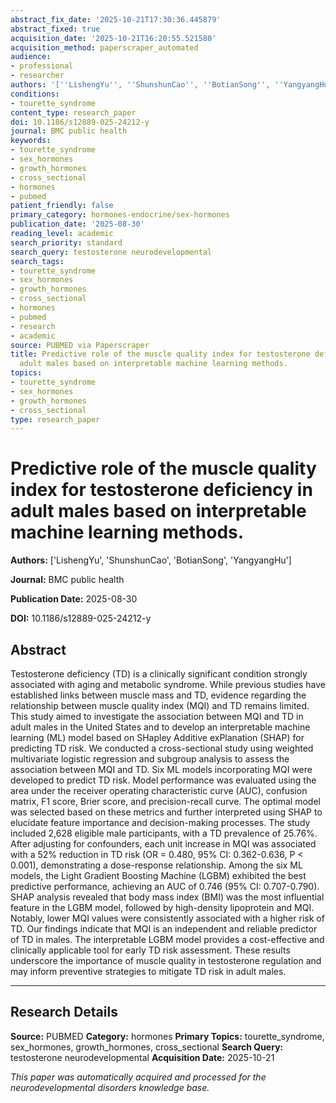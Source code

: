 ```yaml
---
abstract_fix_date: '2025-10-21T17:30:36.445879'
abstract_fixed: true
acquisition_date: '2025-10-21T16:20:55.521580'
acquisition_method: paperscraper_automated
audience:
- professional
- researcher
authors: '[''LishengYu'', ''ShunshunCao'', ''BotianSong'', ''YangyangHu'']'
conditions:
- tourette_syndrome
content_type: research_paper
doi: 10.1186/s12889-025-24212-y
journal: BMC public health
keywords:
- tourette_syndrome
- sex_hormones
- growth_hormones
- cross_sectional
- hormones
- pubmed
patient_friendly: false
primary_category: hormones-endocrine/sex-hormones
publication_date: '2025-08-30'
reading_level: academic
search_priority: standard
search_query: testosterone neurodevelopmental
search_tags:
- tourette_syndrome
- sex_hormones
- growth_hormones
- cross_sectional
- hormones
- pubmed
- research
- academic
source: PUBMED via Paperscraper
title: Predictive role of the muscle quality index for testosterone deficiency in
  adult males based on interpretable machine learning methods.
topics:
- tourette_syndrome
- sex_hormones
- growth_hormones
- cross_sectional
type: research_paper
---
```


# Predictive role of the muscle quality index for testosterone deficiency in adult males based on interpretable machine learning methods.

**Authors:** ['LishengYu', 'ShunshunCao', 'BotianSong', 'YangyangHu']

**Journal:** BMC public health

**Publication Date:** 2025-08-30

**DOI:** 10.1186/s12889-025-24212-y

## Abstract

Testosterone deficiency (TD) is a clinically significant condition strongly associated with aging and metabolic syndrome. While previous studies have established links between muscle mass and TD, evidence regarding the relationship between muscle quality index (MQI) and TD remains limited. This study aimed to investigate the association between MQI and TD in adult males in the United States and to develop an interpretable machine learning (ML) model based on SHapley Additive exPlanation (SHAP) for predicting TD risk. We conducted a cross-sectional study using weighted multivariate logistic regression and subgroup analysis to assess the association between MQI and TD. Six ML models incorporating MQI were developed to predict TD risk. Model performance was evaluated using the area under the receiver operating characteristic curve (AUC), confusion matrix, F1 score, Brier score, and precision-recall curve. The optimal model was selected based on these metrics and further interpreted using SHAP to elucidate feature importance and decision-making processes. The study included 2,628 eligible male participants, with a TD prevalence of 25.76%. After adjusting for confounders, each unit increase in MQI was associated with a 52% reduction in TD risk (OR = 0.480, 95% CI: 0.362-0.636, P < 0.001), demonstrating a dose-response relationship. Among the six ML models, the Light Gradient Boosting Machine (LGBM) exhibited the best predictive performance, achieving an AUC of 0.746 (95% CI: 0.707-0.790). SHAP analysis revealed that body mass index (BMI) was the most influential feature in the LGBM model, followed by high-density lipoprotein and MQI. Notably, lower MQI values were consistently associated with a higher risk of TD. Our findings indicate that MQI is an independent and reliable predictor of TD in males. The interpretable LGBM model provides a cost-effective and clinically applicable tool for early TD risk assessment. These results underscore the importance of muscle quality in testosterone regulation and may inform preventive strategies to mitigate TD risk in adult males.

---

## Research Details

**Source:** PUBMED
**Category:** hormones
**Primary Topics:** tourette_syndrome, sex_hormones, growth_hormones, cross_sectional
**Search Query:** testosterone neurodevelopmental
**Acquisition Date:** 2025-10-21

*This paper was automatically acquired and processed for the neurodevelopmental disorders knowledge base.*
